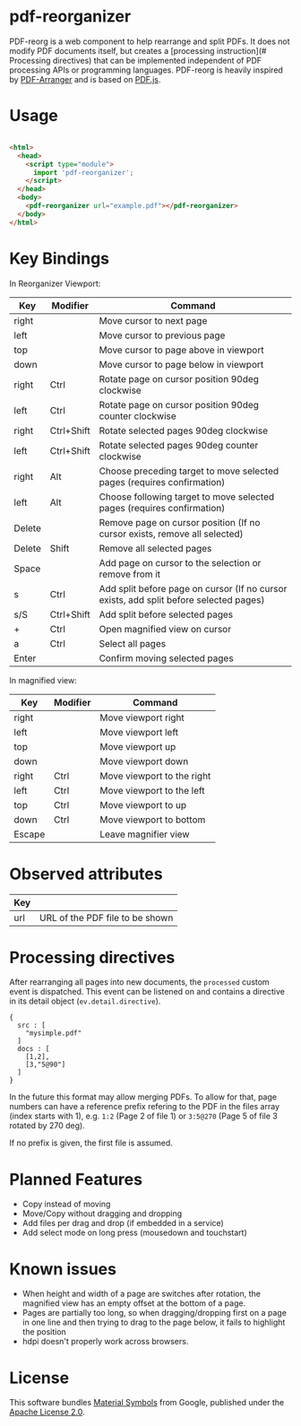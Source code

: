 # pdf-reorganizer

PDF-reorg is a web component to help rearrange and split PDFs.
It does not modify PDF documents itself, but creates a [processing instruction](# Processing directives)
that can be implemented independent of PDF processing APIs or programming languages. 
PDF-reorg is heavily inspired by [PDF-Arranger](https://github.com/pdfarranger/pdfarranger)
and is based on [PDF.js](https://github.com/mozilla/pdf.js).

# Usage

```html

<html>
  <head>
    <script type="module">
      import 'pdf-reorganizer';
    </script>
  </head>
  <body>
    <pdf-reorganizer url="example.pdf"></pdf-reorganizer>
  </body>
</html>
```

# Key Bindings

In Reorganizer Viewport:

| Key    | Modifier   | Command |
|--------|------------|---------|
| right  |            | Move cursor to next page |
| left   |            | Move cursor to previous page |
| top    |            | Move cursor to page above in viewport |
| down   |            | Move cursor to page below in viewport |
| right  | Ctrl       | Rotate page on cursor position 90deg clockwise |
| left   | Ctrl       | Rotate page on cursor position 90deg counter clockwise |
| right  | Ctrl+Shift | Rotate selected pages 90deg clockwise |
| left   | Ctrl+Shift | Rotate selected pages 90deg counter clockwise |
| right  | Alt        | Choose preceding target to move selected pages (requires confirmation) |
| left   | Alt        | Choose following target to move selected pages (requires confirmation) |
| Delete |            | Remove page on cursor position (If no cursor exists, remove all selected) |
| Delete | Shift      | Remove all selected pages |
| Space  |            | Add page on cursor to the selection or remove from it |
| s      | Ctrl       | Add split before page on cursor (If no cursor exists, add split before selected pages) |
| s/S    | Ctrl+Shift | Add split before selected pages |
| +      | Ctrl       | Open magnified view on cursor |
| a      | Ctrl       | Select all pages |
| Enter  |            | Confirm moving selected pages |

In magnified view:

| Key    | Modifier   | Command |
|--------|------------|---------|
| right  |            | Move viewport right |
| left   |            | Move viewport left |
| top    |            | Move viewport up |
| down   |            | Move viewport down |
| right  | Ctrl       | Move viewport to the right |
| left   | Ctrl       | Move viewport to the left |
| top    | Ctrl       | Move viewport to up |
| down   | Ctrl       | Move viewport to bottom |
| Escape |            | Leave magnifier view |

# Observed attributes

| Key | |
|-----|-|
| url | URL of the PDF file to be shown |

# Processing directives

After rearranging all pages into new documents, the `processed` custom event is dispatched.
This event can be listened on and contains a directive in its detail object (`ev.detail.directive`).

```
{
  src : [
    "mysimple.pdf"
  ]
  docs : [
    [1,2],
    [3,"5@90"]
  ]
}
```

In the future this format may allow merging PDFs. To allow for that,
page numbers can have a reference prefix refering to the PDF in the files
array (index starts with 1), e.g. `1:2` (Page 2 of file 1) or `3:5@270`
(Page 5 of file 3 rotated by 270 deg).

If no prefix is given, the first file is assumed.

# Planned Features
- Copy instead of moving
- Move/Copy without dragging and dropping
- Add files per drag and drop (if embedded in a service)
- Add select mode on long press (mousedown and touchstart)

# Known issues
- When height and width of a page are switches after rotation,
  the magnified view has an empty offset at the bottom of a page.
- Pages are partially too long, so when dragging/dropping first on a page in one line
  and then trying to drag to the page below, it fails to highlight the position
- hdpi doesn't properly work across browsers.

# License

This software bundles [Material Symbols](https://fonts.google.com/icons) from Google, published under the [Apache License 2.0](https://www.apache.org/licenses/LICENSE-2.0.html).
